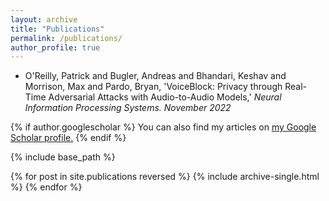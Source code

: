 ```yaml
---
layout: archive
title: "Publications"
permalink: /publications/
author_profile: true
---
```


* O'Reilly, Patrick and Bugler, Andreas and Bhandari, Keshav and Morrison, Max and Pardo, Bryan, 'VoiceBlock: Privacy through Real-Time Adversarial Attacks with Audio-to-Audio Models,' <i> Neural Information Processing Systems. November 2022 </i>

{% if author.googlescholar %}
  You can also find my articles on <u><a href="{{author.googlescholar}}">my Google Scholar profile</a>.</u>
{% endif %}

{% include base_path %}

{% for post in site.publications reversed %}
  {% include archive-single.html %}
{% endfor %}